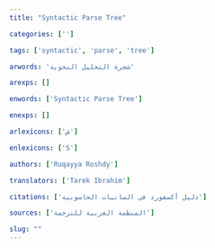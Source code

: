 ```yaml
---
title: "Syntactic Parse Tree"

categories: ['']

tags: ['syntactic', 'parse', 'tree']

arwords: 'شجرة التحليل النحوية'

arexps: []

enwords: ['Syntactic Parse Tree']

enexps: []

arlexicons: ['ش']

enlexicons: ['S']

authors: ['Ruqayya Roshdy']

translators: ['Tarek Ibrahim']

citations: ['دليل أكسفورد في السانيات الحاسوبية']

sources: ['المنظمة العربية للترجمة']

slug: ""
---
```

